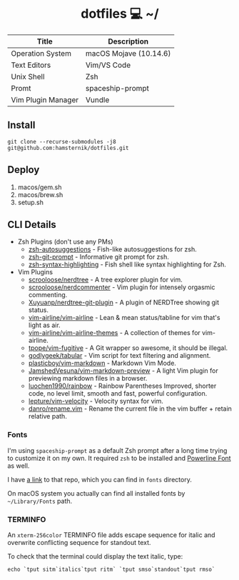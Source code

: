 <h1 align="center">dotfiles 💻 ~/</h1>

Title | Description
----- | ----------
Operation System | macOS Mojave (10.14.6)
Text Editors | Vim/VS Code
Unix Shell | Zsh
Promt | spaceship-prompt
Vim Plugin Manager | Vundle

## Install

`git clone --recurse-submodules -j8 git@github.com:hamsternik/dotfiles.git`

## Deploy

1. macos/gem.sh
2. macos/brew.sh
3. setup.sh

## CLI Details

- Zsh Plugins (don't use any PMs)
  - [zsh-autosuggestions](https://github.com/zsh-users/zsh-autosuggestions) - Fish-like autosuggestions for zsh.
  - [zsh-git-prompt](https://github.com/olivierverdier/zsh-git-prompt) - Informative git prompt for zsh.
  - [zsh-syntax-highlighting](https://github.com/zsh-users/zsh-syntax-highlighting) - Fish shell like syntax highlighting for Zsh.
- Vim Plugins
  - [scrooloose/nerdtree](https://github.com/scrooloose/nerdtree) - A tree explorer plugin for vim.
  - [scrooloose/nerdcommenter](https://github.com/scrooloose/nerdcommenter) - Vim plugin for intensely orgasmic commenting.
  - [Xuyuanp/nerdtree-git-plugin](https://github.com/Xuyuanp/nerdtree-git-plugin) - A plugin of NERDTree showing git status.
  - [vim-airline/vim-airline](https://github.com/vim-airline/vim-airline) - Lean & mean status/tabline for vim that's light as air.
  - [vim-airline/vim-airline-themes](https://github.com/vim-airline/vim-airline-themes) - A collection of themes for vim-airline.
  - [tpope/vim-fugitive](https://github.com/tpope/vim-fugitive) - A Git wrapper so awesome, it should be illegal.
  - [godlygeek/tabular](https://github.com/godlygeek/tabular) - Vim script for text filtering and alignment.
  - [plasticboy/vim-markdown](https://github.com/plasticboy/vim-markdown) - Markdown Vim Mode.
  - [JamshedVesuna/vim-markdown-preview](https://github.com/JamshedVesuna/vim-markdown-preview) - A light Vim plugin for previewing markdown files in a browser.
  - [luochen1990/rainbow](https://github.com/luochen1990/rainbow) - Rainbow Parentheses Improved, shorter code, no level limit, smooth and fast, powerful
        configuration.
  - [lepture/vim-velocity](https://github.com/lepture/vim-velocity) - Velocity syntax for vim.
  - [danro/rename.vim](https://github.com/danro/rename.vim) - Rename the current file in the vim buffer + retain relative path.

### Fonts

I'm using `spaceship-prompt` as a default Zsh prompt after a long time trying to customize it on my own.
It required `zsh` to be installed and [Powerline Font](https://github.com/powerline/fonts) as well.

I have [a link](https://github.com/hamsternik/dotfiles/tree/master/fonts) to that repo, which you can find in `fonts` directory.

On macOS system you actually can find all installed fonts by `~/Library/Fonts` path.

### TERMINFO

An `xterm-256color` TERMINFO file adds escape sequence for italic and overwrite conflicting sequence for standout text.

To check that the terminal could display the text italic, type:

```
echo `tput sitm`italics`tput ritm` `tput smso`standout`tput rmso`
```
